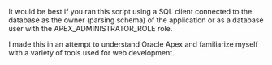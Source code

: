 
It would be best if you ran this script using a SQL client connected to the database as
the owner (parsing schema) of the application or as a database user with the
APEX_ADMINISTRATOR_ROLE role.

I made this in an attempt to understand Oracle Apex and familiarize myself with a variety of tools used for web development.

